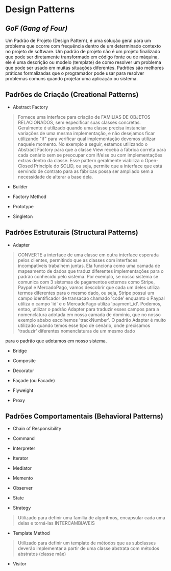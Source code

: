 
# Design Patterns

## _GoF (Gang of Four)_

  

Um Padrão de Projeto (Design Pattern), é uma solução geral para um problema que ocorre com frequência dentro de um determinado contexto no projeto de software. Um padrão de projeto não é um projeto finalizado que pode ser diretamente transformado em código fonte ou de máquina, ele é uma descrição ou modelo (template) de como resolver um problema que pode ser usado em muitas situações diferentes. Padrões são melhores práticas formalizadas que o programador pode usar para resolver problemas comuns quando projetar uma aplicação ou sistema.

  
  

## Padrões de Criação (Creational Patterns)

  

- Abstract Factory

> Fornece uma interface para criação de FAMILIAS DE OBJETOS RELACIONADOS, sem especificar suas classes concretas. Geralmente é utilizado quando uma classe precisa instanciar variações de uma mesma implementação, e não desejamos ficar utilizando "if" para verificar qual implementação devemos utilizar naquele momento. No exemplo a seguir, estamos utilizando o Abstract Factory para que a classe View receba a fábrica correta para cada cenário sem se preocupar com if/else ou com implementações extras dentro da classe. Esse pattern geralmente viabiliza o Open-Closed Principle do SOLID, ou seja, permite que a interface que está servindo de contrato para as fábricas possa ser ampliado sem a necessidade de alterar a base dela.

- Builder

- Factory Method

- Prototype

- Singleton

  
  

## Padrões Estruturais (Structural Patterns)

  

- Adapter
> CONVERTE  a  interface  de  uma  classe  em  outra  interface  esperada  pelos  clientes, permitindo  que  as  classes com  interfaces  incompatíveis  trabalhem  juntas. Ela  funciona  como  uma  camada  de  mapeamento  de  dados  que  traduz  diferentes  implementações  para  o  padrão  conhecido  pelo  sistema. Por  exemplo, se  nosso  sistema  se  comunica  com 3 sistemas  de  pagamentos  externos  como  Stripe, Paypal  e  MercadoPago, vamos  descobrir que  cada  um  deles  utiliza  termos  diferentes  para  o  mesmo  dado, ou  seja, Stripe  possui  um  campo  identificador  de  transacao  chamado 'code' enquanto  o  Paypal  utiliza  o  campo 'id' e  o  MercadoPago  utiliza 'payment_id'. Podemos, entao, utilizar  o  padrão  Adapter  para traduzir  esses  campos  para  a  nomenclatura  adotada  em  nossa  camada  de  domínio, que  no  nosso  exemplo  abaixo  escolhemos 'trackNumber'. O  padrão  Adapter  é  muito  utilizado  quando  temos  esse  tipo  de  cenário, onde  precisamos 'traduzir' diferentes  nomenclaturas  de  um  mesmo  dado

para  o  padrão  que  adotamos  em  nosso  sistema.

- Bridge

- Composite

- Decorator

- Façade (ou Facade)

- Flyweight

- Proxy

  
  

## Padrões Comportamentais (Behavioral Patterns)

  

- Chain of Responsibility

- Command

- Interpreter

- Iterator

- Mediator

- Memento

- Observer

- State

- Strategy
> Utilizado para definir uma família de algoritmos, encapsular cada uma delas e torná-las INTERCAMBIAVEIS

- Template Method
> Utilizado para definir um template de métodos que as subclasses deverão implementar a partir de uma classe abstrata com métodos abstratos (classe mãe)

- Visitor